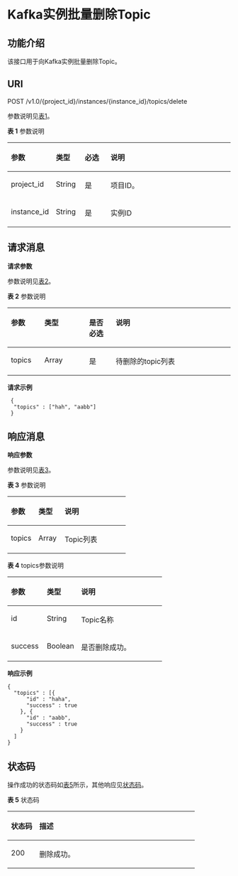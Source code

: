 # Kafka实例批量删除Topic<a name="ZH-CN_TOPIC_0171829503"></a>

## 功能介绍<a name="zh-cn_topic_0128036887_section281017251256"></a>

该接口用于向Kafka实例批量删除Topic。

## URI<a name="zh-cn_topic_0128036887_section2989194312512"></a>

POST /v1.0/\{project\_id\}/instances/\{instance\_id\}/topics/delete

参数说明见[表1](#zh-cn_topic_0128036887_table999074314516)。

**表 1**  参数说明

<a name="zh-cn_topic_0128036887_table999074314516"></a>
<table><thead align="left"><tr id="zh-cn_topic_0128036887_row1611514441455"><th class="cellrowborder" valign="top" width="16%" id="mcps1.2.5.1.1"><p id="zh-cn_topic_0128036887_p121151744458"><a name="zh-cn_topic_0128036887_p121151744458"></a><a name="zh-cn_topic_0128036887_p121151744458"></a>参数</p>
</th>
<th class="cellrowborder" valign="top" width="13%" id="mcps1.2.5.1.2"><p id="zh-cn_topic_0128036887_p7115114415513"><a name="zh-cn_topic_0128036887_p7115114415513"></a><a name="zh-cn_topic_0128036887_p7115114415513"></a>类型</p>
</th>
<th class="cellrowborder" valign="top" width="12%" id="mcps1.2.5.1.3"><p id="zh-cn_topic_0128036887_p111517441957"><a name="zh-cn_topic_0128036887_p111517441957"></a><a name="zh-cn_topic_0128036887_p111517441957"></a>必选</p>
</th>
<th class="cellrowborder" valign="top" width="59%" id="mcps1.2.5.1.4"><p id="zh-cn_topic_0128036887_p6115174418512"><a name="zh-cn_topic_0128036887_p6115174418512"></a><a name="zh-cn_topic_0128036887_p6115174418512"></a>说明</p>
</th>
</tr>
</thead>
<tbody><tr id="zh-cn_topic_0128036887_row121155447517"><td class="cellrowborder" valign="top" width="16%" headers="mcps1.2.5.1.1 "><p id="zh-cn_topic_0128036887_p15115944853"><a name="zh-cn_topic_0128036887_p15115944853"></a><a name="zh-cn_topic_0128036887_p15115944853"></a>project_id</p>
</td>
<td class="cellrowborder" valign="top" width="13%" headers="mcps1.2.5.1.2 "><p id="zh-cn_topic_0128036887_p17115244354"><a name="zh-cn_topic_0128036887_p17115244354"></a><a name="zh-cn_topic_0128036887_p17115244354"></a>String</p>
</td>
<td class="cellrowborder" valign="top" width="12%" headers="mcps1.2.5.1.3 "><p id="zh-cn_topic_0128036887_p161154441252"><a name="zh-cn_topic_0128036887_p161154441252"></a><a name="zh-cn_topic_0128036887_p161154441252"></a>是</p>
</td>
<td class="cellrowborder" valign="top" width="59%" headers="mcps1.2.5.1.4 "><p id="zh-cn_topic_0128036887_p8115134420510"><a name="zh-cn_topic_0128036887_p8115134420510"></a><a name="zh-cn_topic_0128036887_p8115134420510"></a>项目ID。</p>
</td>
</tr>
<tr id="zh-cn_topic_0128036887_row171159441358"><td class="cellrowborder" valign="top" width="16%" headers="mcps1.2.5.1.1 "><p id="zh-cn_topic_0128036887_p12117204415518"><a name="zh-cn_topic_0128036887_p12117204415518"></a><a name="zh-cn_topic_0128036887_p12117204415518"></a>instance_id</p>
</td>
<td class="cellrowborder" valign="top" width="13%" headers="mcps1.2.5.1.2 "><p id="zh-cn_topic_0128036887_p411717442510"><a name="zh-cn_topic_0128036887_p411717442510"></a><a name="zh-cn_topic_0128036887_p411717442510"></a>String</p>
</td>
<td class="cellrowborder" valign="top" width="12%" headers="mcps1.2.5.1.3 "><p id="zh-cn_topic_0128036887_p111784412519"><a name="zh-cn_topic_0128036887_p111784412519"></a><a name="zh-cn_topic_0128036887_p111784412519"></a>是</p>
</td>
<td class="cellrowborder" valign="top" width="59%" headers="mcps1.2.5.1.4 "><p id="zh-cn_topic_0128036887_p1911784411513"><a name="zh-cn_topic_0128036887_p1911784411513"></a><a name="zh-cn_topic_0128036887_p1911784411513"></a>实例ID</p>
</td>
</tr>
</tbody>
</table>

## 请求消息<a name="zh-cn_topic_0128036887_section101441458"></a>

**请求参数**

参数说明见[表2](#zh-cn_topic_0128036887_table192144257)。

**表 2**  参数说明

<a name="zh-cn_topic_0128036887_table192144257"></a>
<table><thead align="left"><tr id="zh-cn_topic_0128036887_row141190441157"><th class="cellrowborder" valign="top" width="15%" id="mcps1.2.5.1.1"><p id="zh-cn_topic_0128036887_p11191144155"><a name="zh-cn_topic_0128036887_p11191144155"></a><a name="zh-cn_topic_0128036887_p11191144155"></a>参数</p>
</th>
<th class="cellrowborder" valign="top" width="20%" id="mcps1.2.5.1.2"><p id="zh-cn_topic_0128036887_p61195448514"><a name="zh-cn_topic_0128036887_p61195448514"></a><a name="zh-cn_topic_0128036887_p61195448514"></a>类型</p>
</th>
<th class="cellrowborder" valign="top" width="12%" id="mcps1.2.5.1.3"><p id="zh-cn_topic_0128036887_p11119104414518"><a name="zh-cn_topic_0128036887_p11119104414518"></a><a name="zh-cn_topic_0128036887_p11119104414518"></a>是否必选</p>
</th>
<th class="cellrowborder" valign="top" width="53%" id="mcps1.2.5.1.4"><p id="zh-cn_topic_0128036887_p111915441953"><a name="zh-cn_topic_0128036887_p111915441953"></a><a name="zh-cn_topic_0128036887_p111915441953"></a>说明</p>
</th>
</tr>
</thead>
<tbody><tr id="zh-cn_topic_0128036887_row1911984410515"><td class="cellrowborder" valign="top" width="15%" headers="mcps1.2.5.1.1 "><p id="zh-cn_topic_0128036887_p8119154410515"><a name="zh-cn_topic_0128036887_p8119154410515"></a><a name="zh-cn_topic_0128036887_p8119154410515"></a>topics</p>
</td>
<td class="cellrowborder" valign="top" width="20%" headers="mcps1.2.5.1.2 "><p id="zh-cn_topic_0128036887_p5119154417519"><a name="zh-cn_topic_0128036887_p5119154417519"></a><a name="zh-cn_topic_0128036887_p5119154417519"></a>Array</p>
</td>
<td class="cellrowborder" valign="top" width="12%" headers="mcps1.2.5.1.3 "><p id="zh-cn_topic_0128036887_p51191544556"><a name="zh-cn_topic_0128036887_p51191544556"></a><a name="zh-cn_topic_0128036887_p51191544556"></a>是</p>
</td>
<td class="cellrowborder" valign="top" width="53%" headers="mcps1.2.5.1.4 "><p id="zh-cn_topic_0128036887_p51191844655"><a name="zh-cn_topic_0128036887_p51191844655"></a><a name="zh-cn_topic_0128036887_p51191844655"></a>待删除的topic列表</p>
</td>
</tr>
</tbody>
</table>

**请求示例**

```
 {
  "topics" : ["hah", "aabb"]
 }
```

## 响应消息<a name="zh-cn_topic_0128036887_section19101644156"></a>

**响应参数**

参数说明见[表3](#zh-cn_topic_0128036887_table10111744455)。

**表 3**  参数说明

<a name="zh-cn_topic_0128036887_table10111744455"></a>
<table><thead align="left"><tr id="zh-cn_topic_0128036887_row41192441858"><th class="cellrowborder" valign="top" width="23.23%" id="mcps1.2.4.1.1"><p id="zh-cn_topic_0128036887_p121201944354"><a name="zh-cn_topic_0128036887_p121201944354"></a><a name="zh-cn_topic_0128036887_p121201944354"></a>参数</p>
</th>
<th class="cellrowborder" valign="top" width="22.220000000000002%" id="mcps1.2.4.1.2"><p id="zh-cn_topic_0128036887_p1812011441515"><a name="zh-cn_topic_0128036887_p1812011441515"></a><a name="zh-cn_topic_0128036887_p1812011441515"></a>类型</p>
</th>
<th class="cellrowborder" valign="top" width="54.55%" id="mcps1.2.4.1.3"><p id="zh-cn_topic_0128036887_p51207446518"><a name="zh-cn_topic_0128036887_p51207446518"></a><a name="zh-cn_topic_0128036887_p51207446518"></a>说明</p>
</th>
</tr>
</thead>
<tbody><tr id="zh-cn_topic_0128036887_row15120184418519"><td class="cellrowborder" valign="top" width="23.23%" headers="mcps1.2.4.1.1 "><p id="zh-cn_topic_0128036887_p1112013442053"><a name="zh-cn_topic_0128036887_p1112013442053"></a><a name="zh-cn_topic_0128036887_p1112013442053"></a>topics</p>
</td>
<td class="cellrowborder" valign="top" width="22.220000000000002%" headers="mcps1.2.4.1.2 "><p id="zh-cn_topic_0128036887_p1812019441651"><a name="zh-cn_topic_0128036887_p1812019441651"></a><a name="zh-cn_topic_0128036887_p1812019441651"></a>Array</p>
</td>
<td class="cellrowborder" valign="top" width="54.55%" headers="mcps1.2.4.1.3 "><p id="zh-cn_topic_0128036887_p10120244959"><a name="zh-cn_topic_0128036887_p10120244959"></a><a name="zh-cn_topic_0128036887_p10120244959"></a>Topic列表</p>
</td>
</tr>
</tbody>
</table>

**表 4**  topics参数说明

<a name="zh-cn_topic_0128036887_table046213306109"></a>
<table><thead align="left"><tr id="zh-cn_topic_0128036887_row2046612306104"><th class="cellrowborder" valign="top" width="23.23%" id="mcps1.2.4.1.1"><p id="zh-cn_topic_0128036887_p1646783041010"><a name="zh-cn_topic_0128036887_p1646783041010"></a><a name="zh-cn_topic_0128036887_p1646783041010"></a>参数</p>
</th>
<th class="cellrowborder" valign="top" width="22.220000000000002%" id="mcps1.2.4.1.2"><p id="zh-cn_topic_0128036887_p9468113091015"><a name="zh-cn_topic_0128036887_p9468113091015"></a><a name="zh-cn_topic_0128036887_p9468113091015"></a>类型</p>
</th>
<th class="cellrowborder" valign="top" width="54.55%" id="mcps1.2.4.1.3"><p id="zh-cn_topic_0128036887_p1846903011104"><a name="zh-cn_topic_0128036887_p1846903011104"></a><a name="zh-cn_topic_0128036887_p1846903011104"></a>说明</p>
</th>
</tr>
</thead>
<tbody><tr id="zh-cn_topic_0128036887_row64765308104"><td class="cellrowborder" valign="top" width="23.23%" headers="mcps1.2.4.1.1 "><p id="zh-cn_topic_0128036887_p347823071014"><a name="zh-cn_topic_0128036887_p347823071014"></a><a name="zh-cn_topic_0128036887_p347823071014"></a>id</p>
</td>
<td class="cellrowborder" valign="top" width="22.220000000000002%" headers="mcps1.2.4.1.2 "><p id="zh-cn_topic_0128036887_p15479730111010"><a name="zh-cn_topic_0128036887_p15479730111010"></a><a name="zh-cn_topic_0128036887_p15479730111010"></a>String</p>
</td>
<td class="cellrowborder" valign="top" width="54.55%" headers="mcps1.2.4.1.3 "><p id="zh-cn_topic_0128036887_p848023015100"><a name="zh-cn_topic_0128036887_p848023015100"></a><a name="zh-cn_topic_0128036887_p848023015100"></a>Topic名称</p>
</td>
</tr>
<tr id="zh-cn_topic_0128036887_row248183016109"><td class="cellrowborder" valign="top" width="23.23%" headers="mcps1.2.4.1.1 "><p id="zh-cn_topic_0128036887_p19482163018103"><a name="zh-cn_topic_0128036887_p19482163018103"></a><a name="zh-cn_topic_0128036887_p19482163018103"></a>success</p>
</td>
<td class="cellrowborder" valign="top" width="22.220000000000002%" headers="mcps1.2.4.1.2 "><p id="zh-cn_topic_0128036887_p3483153041011"><a name="zh-cn_topic_0128036887_p3483153041011"></a><a name="zh-cn_topic_0128036887_p3483153041011"></a>Boolean</p>
</td>
<td class="cellrowborder" valign="top" width="54.55%" headers="mcps1.2.4.1.3 "><p id="zh-cn_topic_0128036887_p1348413061012"><a name="zh-cn_topic_0128036887_p1348413061012"></a><a name="zh-cn_topic_0128036887_p1348413061012"></a>是否删除成功。</p>
</td>
</tr>
</tbody>
</table>

**响应示例**

```
{
  "topics" : [{
      "id" : "haha",
      "success" : true
    }, {
      "id" : "aabb",
      "success" : true
    }
  ]
}
```

## 状态码<a name="zh-cn_topic_0128036887_section92216442511"></a>

操作成功的状态码如[表5](#zh-cn_topic_0128036887_table6231844656)所示，其他响应见[状态码](状态码.md)。

**表 5**  状态码

<a name="zh-cn_topic_0128036887_table6231844656"></a>
<table><thead align="left"><tr id="zh-cn_topic_0128036887_row1512019448511"><th class="cellrowborder" valign="top" width="15.15%" id="mcps1.2.3.1.1"><p id="zh-cn_topic_0128036887_p1120144453"><a name="zh-cn_topic_0128036887_p1120144453"></a><a name="zh-cn_topic_0128036887_p1120144453"></a>状态码</p>
</th>
<th class="cellrowborder" valign="top" width="84.85000000000001%" id="mcps1.2.3.1.2"><p id="zh-cn_topic_0128036887_p2012019445514"><a name="zh-cn_topic_0128036887_p2012019445514"></a><a name="zh-cn_topic_0128036887_p2012019445514"></a>描述</p>
</th>
</tr>
</thead>
<tbody><tr id="zh-cn_topic_0128036887_row912012447517"><td class="cellrowborder" valign="top" width="15.15%" headers="mcps1.2.3.1.1 "><p id="zh-cn_topic_0128036887_p912044411514"><a name="zh-cn_topic_0128036887_p912044411514"></a><a name="zh-cn_topic_0128036887_p912044411514"></a>200</p>
</td>
<td class="cellrowborder" valign="top" width="84.85000000000001%" headers="mcps1.2.3.1.2 "><p id="zh-cn_topic_0128036887_p71201441758"><a name="zh-cn_topic_0128036887_p71201441758"></a><a name="zh-cn_topic_0128036887_p71201441758"></a>删除成功。</p>
</td>
</tr>
</tbody>
</table>

